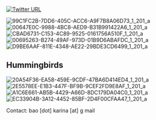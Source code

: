 [![Twitter URL](https://img.shields.io/twitter/url/https/twitter.com/repkarinabao.svg?style=social&label=Follow%20%40repkarinabao)](https://twitter.com/repkarinabao)

![99C1FC2B-7DD6-405C-ACC6-A9F7B8A06D73_1_201_a](https://github.com/karinabao/skills-github-pages/assets/39714767/1d76c6dd-a308-4181-ab65-8e887e49b0a3)
![00647E0C-9988-4BC8-AED9-B31B991422A6_1_201_a](https://github.com/karinabao/skills-github-pages/assets/39714767/efbfc041-129f-45a2-8bdb-bf04edf8425b)
![CBAD6731-C153-4C89-9525-0161756A510F_1_201_a](https://github.com/karinabao/skills-github-pages/assets/39714767/1b13b95b-9c53-47d4-b22d-d2edcc7a9070)
![00695263-B274-49AF-973D-01B9D6ABAFDC_1_201_a](https://github.com/karinabao/skills-github-pages/assets/39714767/42533e4e-2f02-49a7-b83e-0e418059584c)
![D9BE6AAF-811E-4348-AE22-29BDE3CD6499_1_201_a](https://github.com/karinabao/skills-github-pages/assets/39714767/8eaa57d5-1013-47aa-b911-2ab828d3a50d)
## Hummingbirds
![20A54F36-EA58-459E-9CDF-47BA6D414ED4_1_201_a](https://github.com/karinabao/skills-github-pages/assets/39714767/1ee81fab-0c19-4a20-8711-df62ee6ad004)
![2E5578EE-E1B3-447F-BF9B-9CEF2FD9E8AF_1_201_a](https://github.com/karinabao/skills-github-pages/assets/39714767/1877d5df-b73a-4146-b9ac-0e8200d4cca4)
![A1C6E661-AB5B-4429-A66D-8DC179DA04C0_1_201_a](https://github.com/karinabao/skills-github-pages/assets/39714767/ef3dc988-03db-4cee-94d1-b00897f2a037)
![EC33904B-3A12-4452-85BF-2D4F00CFAA47_1_201_a](https://github.com/karinabao/skills-github-pages/assets/39714767/27ad0a16-8fb9-44c0-8f6b-ef015e3e91c3)

Contact: bao [dot] karina [at] g mail
